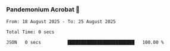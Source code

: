 ### Pandemonium Acrobat 🤸

<!--START_SECTION:waka-->

```all_time
From: 18 August 2025 - To: 25 August 2025

Total Time: 0 secs

JSON   0 secs          █████████████████████████   100.00 %
```

<!--END_SECTION:waka-->
